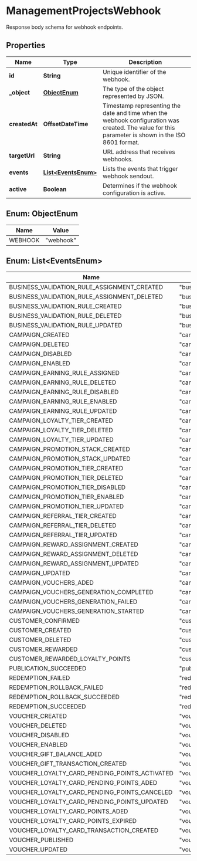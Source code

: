 

# ManagementProjectsWebhook

Response body schema for webhook endpoints.

## Properties

| Name | Type | Description |
|------------ | ------------- | ------------- |
|**id** | **String** | Unique identifier of the webhook. |
|**_object** | [**ObjectEnum**](#ObjectEnum) | The type of the object represented by JSON. |
|**createdAt** | **OffsetDateTime** | Timestamp representing the date and time when the webhook configuration was created. The value for this parameter is shown in the ISO 8601 format. |
|**targetUrl** | **String** | URL address that receives webhooks. |
|**events** | [**List&lt;EventsEnum&gt;**](#List&lt;EventsEnum&gt;) | Lists the events that trigger webhook sendout. |
|**active** | **Boolean** | Determines if the webhook configuration is active. |



## Enum: ObjectEnum

| Name | Value |
|---- | -----|
| WEBHOOK | &quot;webhook&quot; |



## Enum: List&lt;EventsEnum&gt;

| Name | Value |
|---- | -----|
| BUSINESS_VALIDATION_RULE_ASSIGNMENT_CREATED | &quot;business_validation_rule.assignment.created&quot; |
| BUSINESS_VALIDATION_RULE_ASSIGNMENT_DELETED | &quot;business_validation_rule.assignment.deleted&quot; |
| BUSINESS_VALIDATION_RULE_CREATED | &quot;business_validation_rule.created&quot; |
| BUSINESS_VALIDATION_RULE_DELETED | &quot;business_validation_rule.deleted&quot; |
| BUSINESS_VALIDATION_RULE_UPDATED | &quot;business_validation_rule.updated&quot; |
| CAMPAIGN_CREATED | &quot;campaign.created&quot; |
| CAMPAIGN_DELETED | &quot;campaign.deleted&quot; |
| CAMPAIGN_DISABLED | &quot;campaign.disabled&quot; |
| CAMPAIGN_ENABLED | &quot;campaign.enabled&quot; |
| CAMPAIGN_EARNING_RULE_ASSIGNED | &quot;campaign.earning_rule.assigned&quot; |
| CAMPAIGN_EARNING_RULE_DELETED | &quot;campaign.earning_rule.deleted&quot; |
| CAMPAIGN_EARNING_RULE_DISABLED | &quot;campaign.earning_rule.disabled&quot; |
| CAMPAIGN_EARNING_RULE_ENABLED | &quot;campaign.earning_rule.enabled&quot; |
| CAMPAIGN_EARNING_RULE_UPDATED | &quot;campaign.earning_rule.updated&quot; |
| CAMPAIGN_LOYALTY_TIER_CREATED | &quot;campaign.loyalty_tier.created&quot; |
| CAMPAIGN_LOYALTY_TIER_DELETED | &quot;campaign.loyalty_tier.deleted&quot; |
| CAMPAIGN_LOYALTY_TIER_UPDATED | &quot;campaign.loyalty_tier.updated&quot; |
| CAMPAIGN_PROMOTION_STACK_CREATED | &quot;campaign.promotion_stack.created&quot; |
| CAMPAIGN_PROMOTION_STACK_UPDATED | &quot;campaign.promotion_stack.updated&quot; |
| CAMPAIGN_PROMOTION_TIER_CREATED | &quot;campaign.promotion_tier.created&quot; |
| CAMPAIGN_PROMOTION_TIER_DELETED | &quot;campaign.promotion_tier.deleted&quot; |
| CAMPAIGN_PROMOTION_TIER_DISABLED | &quot;campaign.promotion_tier.disabled&quot; |
| CAMPAIGN_PROMOTION_TIER_ENABLED | &quot;campaign.promotion_tier.enabled&quot; |
| CAMPAIGN_PROMOTION_TIER_UPDATED | &quot;campaign.promotion_tier.updated&quot; |
| CAMPAIGN_REFERRAL_TIER_CREATED | &quot;campaign.referral_tier.created&quot; |
| CAMPAIGN_REFERRAL_TIER_DELETED | &quot;campaign.referral_tier.deleted&quot; |
| CAMPAIGN_REFERRAL_TIER_UPDATED | &quot;campaign.referral_tier.updated&quot; |
| CAMPAIGN_REWARD_ASSIGNMENT_CREATED | &quot;campaign.reward.assignment.created&quot; |
| CAMPAIGN_REWARD_ASSIGNMENT_DELETED | &quot;campaign.reward.assignment.deleted&quot; |
| CAMPAIGN_REWARD_ASSIGNMENT_UPDATED | &quot;campaign.reward.assignment.updated&quot; |
| CAMPAIGN_UPDATED | &quot;campaign.updated&quot; |
| CAMPAIGN_VOUCHERS_ADED | &quot;campaign.vouchers.aded&quot; |
| CAMPAIGN_VOUCHERS_GENERATION_COMPLETED | &quot;campaign.vouchers.generation.completed&quot; |
| CAMPAIGN_VOUCHERS_GENERATION_FAILED | &quot;campaign.vouchers.generation.failed&quot; |
| CAMPAIGN_VOUCHERS_GENERATION_STARTED | &quot;campaign.vouchers.generation.started&quot; |
| CUSTOMER_CONFIRMED | &quot;customer.confirmed&quot; |
| CUSTOMER_CREATED | &quot;customer.created&quot; |
| CUSTOMER_DELETED | &quot;customer.deleted&quot; |
| CUSTOMER_REWARDED | &quot;customer.rewarded&quot; |
| CUSTOMER_REWARDED_LOYALTY_POINTS | &quot;customer.rewarded.loyalty_points&quot; |
| PUBLICATION_SUCCEEDED | &quot;publication.succeeded&quot; |
| REDEMPTION_FAILED | &quot;redemption.failed&quot; |
| REDEMPTION_ROLLBACK_FAILED | &quot;redemption.rollback.failed&quot; |
| REDEMPTION_ROLLBACK_SUCCEEDED | &quot;redemption.rollback.succeeded&quot; |
| REDEMPTION_SUCCEEDED | &quot;redemption.succeeded&quot; |
| VOUCHER_CREATED | &quot;voucher.created&quot; |
| VOUCHER_DELETED | &quot;voucher.deleted&quot; |
| VOUCHER_DISABLED | &quot;voucher.disabled&quot; |
| VOUCHER_ENABLED | &quot;voucher.enabled&quot; |
| VOUCHER_GIFT_BALANCE_ADED | &quot;voucher.gift.balance_aded&quot; |
| VOUCHER_GIFT_TRANSACTION_CREATED | &quot;voucher.gift.transaction.created&quot; |
| VOUCHER_LOYALTY_CARD_PENDING_POINTS_ACTIVATED | &quot;voucher.loyalty_card.pending_points.activated&quot; |
| VOUCHER_LOYALTY_CARD_PENDING_POINTS_ADED | &quot;voucher.loyalty_card.pending_points.aded&quot; |
| VOUCHER_LOYALTY_CARD_PENDING_POINTS_CANCELED | &quot;voucher.loyalty_card.pending_points.canceled&quot; |
| VOUCHER_LOYALTY_CARD_PENDING_POINTS_UPDATED | &quot;voucher.loyalty_card.pending_points.updated&quot; |
| VOUCHER_LOYALTY_CARD_POINTS_ADED | &quot;voucher.loyalty_card.points_aded&quot; |
| VOUCHER_LOYALTY_CARD_POINTS_EXPIRED | &quot;voucher.loyalty_card.points_expired&quot; |
| VOUCHER_LOYALTY_CARD_TRANSACTION_CREATED | &quot;voucher.loyalty_card.transaction.created&quot; |
| VOUCHER_PUBLISHED | &quot;voucher.published&quot; |
| VOUCHER_UPDATED | &quot;voucher.updated&quot; |



